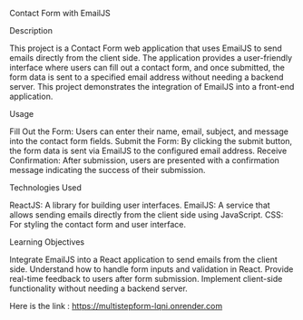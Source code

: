 Contact Form with EmailJS

Description

This project is a Contact Form web application that uses EmailJS to send emails directly from the client side. The application provides a user-friendly interface where users can fill out a contact form, and once submitted, the form data is sent to a specified email address without needing a backend server. This project demonstrates the integration of EmailJS into a front-end application.

Usage

Fill Out the Form: Users can enter their name, email, subject, and message into the contact form fields.
Submit the Form: By clicking the submit button, the form data is sent via EmailJS to the configured email address.
Receive Confirmation: After submission, users are presented with a confirmation message indicating the success of their submission.

Technologies Used

ReactJS: A library for building user interfaces.
EmailJS: A service that allows sending emails directly from the client side using JavaScript.
CSS: For styling the contact form and user interface.

Learning Objectives

Integrate EmailJS into a React application to send emails from the client side.
Understand how to handle form inputs and validation in React.
Provide real-time feedback to users after form submission.
Implement client-side functionality without needing a backend server.

Here is the link : https://multistepform-lqni.onrender.com
